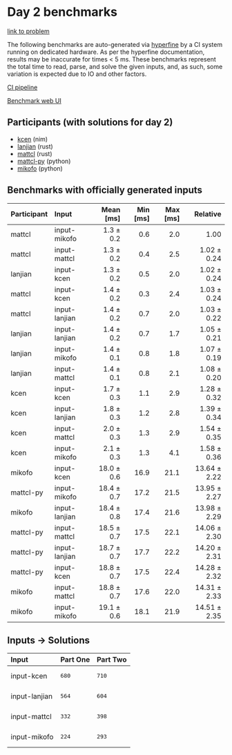 # Day 2 benchmarks

[link to problem](https://adventofcode.com/2024/day/2)

The following benchmarks are auto-generated via
[hyperfine](https://github.com/sharkdp/hyperfine) by a CI system running on
dedicated hardware. As per the hyperfine documentation, results may be
inaccurate for times < 5 ms. These benchmarks represent the total time to read,
parse, and solve the given inputs, and, as such, some variation is expected due
to IO and other factors.

[CI pipeline](http://ci.papercode.net:8080/teams/main/pipelines/aoc2024)

[Benchmark web UI](https://aoc.ancalagon.black)


## Participants (with solutions for day 2)

- [kcen](https://github.com/kcen/aoc2024) (nim)
- [lanjian](https://github.com/lanjian/aoc-2024) (rust)
- [mattcl](https://github.com/mattcl/aoc2024) (rust)
- [mattcl-py](https://github.com/mattcl/aoc2024-py) (python)
- [mikofo](https://github.com/mikofo/aoc2024) (python)


## Benchmarks with officially generated inputs

| Participant | Input | Mean [ms] | Min [ms] | Max [ms] | Relative |
|:---|:---|---:|---:|---:|---:|
| mattcl | input-mikofo | 1.3 ± 0.2 | 0.6 | 2.0 | 1.00 |
| mattcl | input-mattcl | 1.3 ± 0.2 | 0.4 | 2.5 | 1.02 ± 0.24 |
| lanjian | input-kcen | 1.3 ± 0.2 | 0.5 | 2.0 | 1.02 ± 0.24 |
| mattcl | input-kcen | 1.4 ± 0.2 | 0.3 | 2.4 | 1.03 ± 0.24 |
| mattcl | input-lanjian | 1.4 ± 0.2 | 0.7 | 2.0 | 1.03 ± 0.22 |
| lanjian | input-lanjian | 1.4 ± 0.2 | 0.7 | 1.7 | 1.05 ± 0.21 |
| lanjian | input-mikofo | 1.4 ± 0.1 | 0.8 | 1.8 | 1.07 ± 0.19 |
| lanjian | input-mattcl | 1.4 ± 0.1 | 0.8 | 2.1 | 1.08 ± 0.20 |
| kcen | input-kcen | 1.7 ± 0.3 | 1.1 | 2.9 | 1.28 ± 0.32 |
| kcen | input-lanjian | 1.8 ± 0.3 | 1.2 | 2.8 | 1.39 ± 0.34 |
| kcen | input-mattcl | 2.0 ± 0.3 | 1.3 | 2.9 | 1.54 ± 0.35 |
| kcen | input-mikofo | 2.1 ± 0.3 | 1.3 | 4.1 | 1.58 ± 0.36 |
| mikofo | input-kcen | 18.0 ± 0.6 | 16.9 | 21.1 | 13.64 ± 2.22 |
| mattcl-py | input-mikofo | 18.4 ± 0.7 | 17.2 | 21.5 | 13.95 ± 2.27 |
| mikofo | input-lanjian | 18.4 ± 0.8 | 17.4 | 21.6 | 13.98 ± 2.29 |
| mattcl-py | input-mattcl | 18.5 ± 0.7 | 17.5 | 22.1 | 14.06 ± 2.30 |
| mattcl-py | input-lanjian | 18.7 ± 0.7 | 17.7 | 22.2 | 14.20 ± 2.31 |
| mattcl-py | input-kcen | 18.8 ± 0.7 | 17.5 | 22.4 | 14.28 ± 2.32 |
| mikofo | input-mattcl | 18.8 ± 0.7 | 17.6 | 22.0 | 14.31 ± 2.33 |
| mikofo | input-mikofo | 19.1 ± 0.6 | 18.1 | 21.9 | 14.51 ± 2.35 |


## Inputs -> Solutions

| Input | Part One | Part Two |
|:---|:---|:---|
|input-kcen|<pre>680</pre>|<pre>710</pre>|
|input-lanjian|<pre>564</pre>|<pre>604</pre>|
|input-mattcl|<pre>332</pre>|<pre>398</pre>|
|input-mikofo|<pre>224</pre>|<pre>293</pre>|